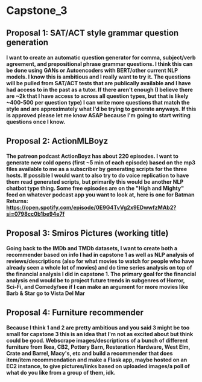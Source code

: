 # Capstone_3

## Proposal 1: SAT/ACT style grammar question generation
#### I want to create an automatic question generator for comma, subject/verb agreement, and prepositional phrase grammar questions. I think this can be done using GANs or Autoencoders with BERT/other current NLP models. I know this is ambitious and I really want to try it. The questions will be pulled from SAT/ACT tests that are publically available and I have had access to in the past as a tutor. If there aren't enough (I believe there are ~2k that I have access to across all question types, but that is likely ~400-500 per question type) I can write more questions that match the style and are approximately what I'd be trying to generate anyways. If this is approved please let me know ASAP because I'm going to start writing questions once I know.

## Proposal 2: ActionMLBoyz
#### The patreon podcast ActionBoyz has about 220 episodes. I want to generate new cold opens (first ~5 min of each episode) based on the mp3 files available to me as a subscriber by generating scripts for the three hosts. If possible I would want to also try to do voice replication to have them read generated scripts, but primarily this would be another NLP chatbot type thing. Some free episodes are on the "High and Mighty" feed on whatever podcast app you want to look at, here is one for Batman Returns: https://open.spotify.com/episode/0E9G4TvVg2x9EDwwfzMAb2?si=0798cc0b1be94e7f

## Proposal 3: Smiros Pictures (working title)
#### Going back to the IMDb and TMDb datasets, I want to create both a recommender based on info I had in capstone 1 as well as NLP analysis of reviews/descriptions (also for what movies to watch for people who have already seen a whole lot of movies) and do time series analysis on top of the financial analysis I did in capstone 1. The primary goal for the financial analysis end would be to project future trends in subgenres of Horror, Sci-Fi, and Comedy/see if I can make an argument for more movies like Barb & Star go to Vista Del Mar

## Proposal 4: Furniture recommender
#### Because I think 1 and 2 are pretty ambitious and you said 3 might be too small for capstone 3 this is an idea that I'm not as excited about but think could be good. Webscrape images/descriptions of a bunch of different furniture from Ikea, CB2, Pottery Barn, Resteration Hardware, West Elm, Crate and Barrel, Macy's, etc and build a recommender that does item/item recommendation and make a Flask app, maybe hosted on an EC2 instance, to give pictures/links based on uploaded images/a poll of what do you like from a group of them, idk.
